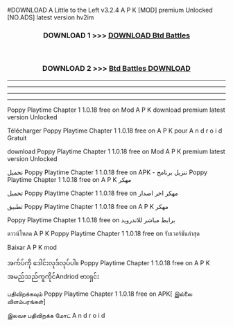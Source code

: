 #DOWNLOAD A Little to the Left v3.2.4 A P K [MOD] premium Unlocked [NO.ADS] latest version hv2im 



<div align="center">

<h3>DOWNLOAD 1 >>> <a href="https://getmod1.web.app/?judule=Btd Battles">DOWNLOAD Btd Battles</a></h3><br>

<h3>DOWNLOAD 2 >>> <a href="https://getmod1.web.app/?judule=Btd Battles">Btd Battles DOWNLOAD </a></h3>

</div>


----------------------------------------------------------

----------------------------------------------------------

----------------------------------------------------------

----------------------------------------------------------


Poppy Playtime Chapter 1 1.0.18 free on    Mod A P K download premium latest version Unlocked

Télécharger  Poppy Playtime Chapter 1 1.0.18 free on    A P K pour A n d r o i d Gratuit

download Poppy Playtime Chapter 1 1.0.18 free on    Mod A P K premium latest version Unlocked

تحميل Poppy Playtime Chapter 1 1.0.18 free on    APK - تنزيل برنامج Poppy Playtime Chapter 1 1.0.18 free on    A P K مهكر

تحميل Poppy Playtime Chapter 1 1.0.18 free on    مهكر اخر اصدار

تطبيق Poppy Playtime Chapter 1 1.0.18 free on    A P K مهكر

Poppy Playtime Chapter 1 1.0.18 free on    برابط مباشر للاندرويد

ดาวน์โหลด A P K Poppy Playtime Chapter 1 1.0.18 free on    รับเวอร์ชันล่าสุด

Baixar A P K mod

အက်ပ်ကို ဒေါင်းလုဒ်လုပ်ပါ။ Poppy Playtime Chapter 1 1.0.18 free on    A P K အမည်သည်ကူကိုင်Andriod ဗားရှင်း

பதிவிறக்கவும் Poppy Playtime Chapter 1 1.0.18 free on    APK[ இல்லை விளம்பரங்கள்] 
 
இலவச பதிவிறக்க மோட் A n d r o i d



